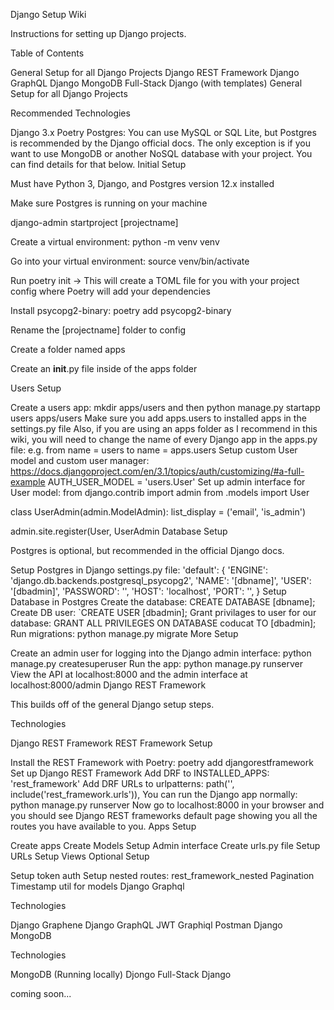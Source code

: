 Django Setup Wiki

Instructions for setting up Django projects.

Table of Contents

General Setup for all Django Projects
Django REST Framework
Django GraphQL
Django MongoDB
Full-Stack Django (with templates)
General Setup for all Django Projects

Recommended Technologies

Django 3.x
Poetry
Postgres: You can use MySQL or SQL Lite, but Postgres is recommended by the Django official docs. The only exception is if you want to use MongoDB or another NoSQL database with your project. You can find details for that below.
Initial Setup

Must have Python 3, Django, and Postgres version 12.x installed

Make sure Postgres is running on your machine

django-admin startproject [projectname]

Create a virtual environment: python -m venv venv

Go into your virtual environment: source venv/bin/activate

Run poetry init -> This will create a TOML file for you with your project config where Poetry will add your dependencies

Install psycopg2-binary: poetry add psycopg2-binary

Rename the [projectname] folder to config

Create a folder named apps

Create an __init__.py file inside of the apps folder

Users Setup

Create a users app: mkdir apps/users and then python manage.py startapp users apps/users
Make sure you add apps.users to installed apps in the settings.py file
Also, if you are using an apps folder as I recommend in this wiki, you will need to change the name of every Django app in the apps.py file: e.g. from name = users to name = apps.users
Setup custom User model and custom user manager: https://docs.djangoproject.com/en/3.1/topics/auth/customizing/#a-full-example
AUTH_USER_MODEL = 'users.User'
Set up admin interface for User model:
from django.contrib import admin
from .models import User


class UserAdmin(admin.ModelAdmin):
    list_display = ('email', 'is_admin')


admin.site.register(User, UserAdmin
Database Setup

Postgres is optional, but recommended in the official Django docs.

Setup Postgres in Django settings.py file:
'default': {
    'ENGINE': 'django.db.backends.postgresql_psycopg2',
    'NAME': '[dbname]',
    'USER': '[dbadmin]',
    'PASSWORD': '',
    'HOST': 'localhost',
    'PORT': '',
}
Setup Database in Postgres
Create the database: CREATE DATABASE [dbname];
Create DB user: `CREATE USER [dbadmin];
Grant privilages to user for our database: GRANT ALL PRIVILEGES ON DATABASE coducat TO [dbadmin];
Run migrations: python manage.py migrate
More Setup

Create an admin user for logging into the Django admin interface: python manage.py createsuperuser
Run the app: python manage.py runserver
View the API at localhost:8000 and the admin interface at localhost:8000/admin
Django REST Framework

This builds off of the general Django setup steps.

Technologies

Django REST Framework
REST Framework Setup

Install the REST Framework with Poetry: poetry add djangorestframework
Set up Django REST Framework
Add DRF to INSTALLED_APPS: 'rest_framework'
Add DRF URLs to urlpatterns: path('', include('rest_framework.urls')),
You can run the Django app normally: python manage.py runserver
Now go to localhost:8000 in your browser and you should see Django REST frameworks default page showing you all the routes you have available to you.
Apps Setup

Create apps
Create Models
Setup Admin interface
Create urls.py file
Setup URLs
Setup Views
Optional Setup

Setup token auth
Setup nested routes: rest_framework_nested
Pagination
Timestamp util for models
Django Graphql

Technologies

Django Graphene
Django GraphQL JWT
Graphiql
Postman
Django MongoDB

Technologies

MongoDB (Running locally)
Djongo
Full-Stack Django

coming soon...
